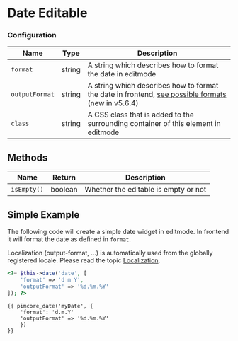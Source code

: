 # Date Editable

### Configuration

| Name     | Type   | Description                                                                        |
|----------|--------|------------------------------------------------------------------------------------|
| `format` | string | A string which describes how to format the date in editmode                       |
| `outputFormat` | string | A string which describes how to format the date in frontend, [see possible formats](https://carbon.nesbot.com/docs/)   (new in v5.6.4)                 |
| `class`  | string | A CSS class that is added to the surrounding container of this element in editmode |

## Methods

| Name          | Return    | Description                                                            |
|---------------|-----------|------------------------------------------------------------------------|
| `isEmpty()`   | boolean   | Whether the editable is empty or not                                   |


## Simple Example

The following code will create a simple date widget in editmode. 
In frontend it will format the date as defined in `format`.

Localization (output-format, ...) is automatically used from the globally registered locale.
Please read the topic [Localization](../../06_Multi_Language_i18n/README.md).

<div class="code-section">

```php
<?= $this->date('date', [
    'format' => 'd m Y',
    'outputFormat' => '%d.%m.%Y'
]); ?>
```

```twig
{{ pimcore_date('myDate', {
    'format': 'd.m.Y'
    'outputFormat' => '%d.%m.%Y'
    })
}}
```
</div>
